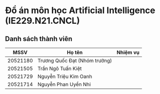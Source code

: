 # Đồ án môn học Artificial Intelligence (IE229.N21.CNCL)

## Danh sách thành viên
| MSSV | Họ tên |Nhiệm vụ|
| --- | ----------- |--------------------|
| 20521180 | Trương Quốc Đạt (Nhóm trưởng)|
| 20521505 | Trần Ngô Tuấn Kiệt|
| 20521729 | Nguyễn Triệu Kim Oanh|
| 20521714 | Nguyễn Phan Uyển Nhi|
	
	